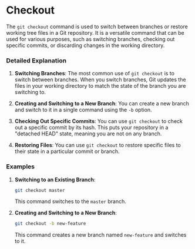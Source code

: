 # Checkout

The `git checkout` command is used to switch between branches or restore working tree files in a Git repository. It is a versatile command that can be used for various purposes, such as switching branches, checking out specific commits, or discarding changes in the working directory.

### Detailed Explanation

1. **Switching Branches**: The most common use of `git checkout` is to switch between branches. When you switch branches, Git updates the files in your working directory to match the state of the branch you are switching to.

2. **Creating and Switching to a New Branch**: You can create a new branch and switch to it in a single command using the `-b` option.

3. **Checking Out Specific Commits**: You can use `git checkout` to check out a specific commit by its hash. This puts your repository in a "detached HEAD" state, meaning you are not on any branch.

4. **Restoring Files**: You can use `git checkout` to restore specific files to their state in a particular commit or branch.

### Examples

1. **Switching to an Existing Branch**:
   ```sh
   git checkout master
   ```
   This command switches to the `master` branch.

2. **Creating and Switching to a New Branch**:
   ```sh
   git checkout -b new-feature
   ```
   This command creates a new branch named `new-feature` and switches to it.